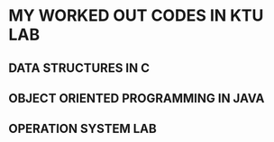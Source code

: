 # MY WORKED OUT CODES IN KTU LAB

## DATA STRUCTURES IN C 

## OBJECT ORIENTED PROGRAMMING IN JAVA

## OPERATION SYSTEM LAB
